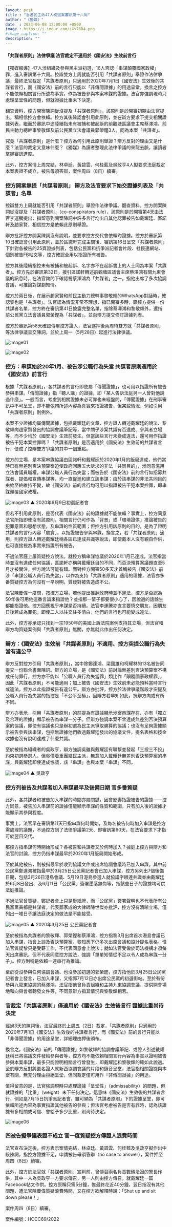 ```yaml
---
layout: post
title : "香港民主派47人初選案審訊第十六周"
author: "《獨媒》"
date  : 2023-06-08 12:00:00 +0800
image : https://i.imgur.com/jXV76D4.png
#image_caption: ""
description: ""
---
```


#### 「共謀者原則」法律爭議 法官裁定不適用於《國安法》生效前言行

<!--more-->

【獨媒報導】47人涉組織及參與民主派初選，16人否認「串謀顛覆國家政權」罪，進入審訊第十六周。控辯雙方上周就能否引用「共謀者原則」舉證作法律爭議，最終法官裁定「共謀者原則」只適用於2020年7月1日《國安法》生效後的共謀者言行，而《國安法》前的言行只能以「非傳聞證據」的用途呈堂，換言之控方不能依賴相關言行所述為事實，作為被告參與本案串謀的證據。法官亦強調現時只處理呈堂性的問題，但就證據比重未下決定。

翻查資料，控方開案陳詞從沒提及「共謀者原則」，該原則是於開審初期由法官提出，稱相信控方會依賴。控方其後確認會引用此原則，並在辯方要求下提交相關證據列表，繼而於審訊中途陸續指未有被捕和被起訴的前觀塘區議會主席蔡澤鴻、前民主動力總幹事黎敬輝及前公民黨立法會議員郭榮鏗3人，同為本案「共謀者」。

究竟「共謀者原則」是什麼？控方為何引用此原則舉證？辯方反對的理由又是什麼？法官的裁定又意味什麼？《獨媒》為讀者整理此法律爭議的來龍去脈，讓讀者掌握審訊進度。

此外，控方案情上周完結，林卓廷、黃碧雲、何桂藍及吳政亨4人擬要求法庭裁定本案表證不成立，被告毋須答辯，案件周四（8日）續審。


### 控方開案無提「共謀者原則」 辯方及法官要求下始交證據列表及「共謀者」名單

控辯雙方上周就能否引用「共謀者原則」舉證作法律爭議。翻查資料，控方開案陳詞從沒提及「共謀者原則」（co-conspirators rule），該原則是於開審第4天由法官李運騰提出，指留意到開案陳詞中許多言行均出自其他認罪被告如戴耀廷、區諾軒及趙家賢，相信控方是依賴此原則舉證。

辯方批評控方開案陳詞沒有說明，並要求控方交代會依賴旳證據。控方於審訊第10日確認會引用此原則，並於區諾軒完成主問後、審訊第16日呈交「共謀者原則」下針對各被告的25頁證據列表，包括公民黨和抗爭派記者會片段、社民連網站、個別被告FB帖文等，控方確認全用以指證所有被告。

控方其後陸續指控未有被捕和被起訴、名字亦不在起訴書上的人士同為本案「共謀者」。控方先於審訊第32日，援引區諾軒轉述前觀塘區議會主席蔡澤鴻有關九東會議的訊息時，在法官詢問下確認視蔡澤鴻為「共謀者」之一，指他出席了多次協調會議，可推論對謀劃知情。

控方於兩日後，在展示趙家賢和前民主動力總幹事黎敬輝的WhatsApp對話時，確認黎也是「共謀者」。法官認為情況非常不理想，指已開審多時，籲控方提供一份共謀者名單，控方終在審訊第41日披露完整名單，指除蔡澤鴻和黎敬輝外，還指前公民黨立法會議員郭榮鏗為「共謀者」，並向辯方提交修訂證據列表。

控方於審訊第58天確認傳畢控方證人，法官遂押後兩周待雙方就「共謀者原則」等法律爭議呈交陳詞，並於上周一（5月28日）起進行法律爭議。

![image01](https://i.imgur.com/w9Dno4w.png)

![image02](https://i.imgur.com/JGvhvex.png)


### 控方：串謀始於20年1月、被告涉公職行為失當 共謀者原則適用於《國安法》前言行

根據「共謀者原則」，各共謀者的言行即使屬「傳聞證據」，也可用以指證所有被告參與串謀。「傳聞證據」指「聽人講」的證據，即「某人告訴法庭另一人曾對他說過什麼」。一般而言，考慮到相關證據未必可靠也未經盤問，「傳聞證據」在刑事審訊中不可呈堂，即不能依賴所述內容為真實來指證被告，但某些情況，例如引用「共謀者原則」則例外。

本案不少證據均屬傳聞證據，包括戴耀廷的文章、控方證人轉述戴耀廷的說法、黎敬輝向趙家賢發出的協調會議筆記等，當中關乎涉案共識有否達成、參與者立場等，而不少均於《國安法》生效前發生。但當該些言行未變成違法，還可用作指證被告干犯本案控罪嗎？「共謀者原則」是否適用於《國安法》生效前的共謀者言行，便成了控辯雙方爭議的其中一個重點。

控方的立場，是本案串謀協議由區諾軒和戴耀廷於2020年1月的飯局達成，他們當時已有無差別否決預算案迫使政府回應五大訴求的非法「共同目的」，涉同意濫用立法會議員職權，串謀公職人員行為失當；而被告於《國安法》前的言行如招募共謀者、提倡和宣傳串謀等，均一直促進和建立該串謀；由於該串謀的非法共同目的由始至終維持不變，故《國安法》前的言行均可用以指證被告干犯本案控罪，即串謀顛覆國家政權。

![image03](https://i.imgur.com/ha0Wk8J.png)
▲ 2020年6月9日初選記者會

但若不引用此原則，是否代表《國安法》前的證據就不能依賴？事實上，控方同意法官所指即使沒有該原則，相關言行仍可作為「背景」或「環境證供」推論被告的犯罪意圖和思想狀態，及串謀的性質範圍；但控方引用該原則的目的，是為了證明共謀者的言行內容「屬實」，以指證被告參與串謀。換言之，若「共謀者原則」適用，則控方證人轉述戴耀廷稱各區已達成共識等說法，即使戴本人沒有親自作供，也可直接視為事實來指證所有被告。

不過法官庭上屢質疑控方說法。就控方稱串謀協議於2020年1月已達成，法官指當時並沒有達成任何協議，區諾軒亦稱與戴耀廷目的不同，而否決預算案議題直至5月才被關注，控方說法可能有錯。而對控方開審50多天才首稱被告《國安法》前涉「串謀公職人員行為失當」，以作為支持「共謀者原則」適用的理據，法官亦多番質疑控方為何沒有一早說明，質疑對被告造成不公。

法官陳慶偉一度問，按控方立場，若他提出推翻政府時並不違法，控方是否認為50年後可用他這番言論來指證他？並指那一輩子都要很小心了，因說過的話餘生都能指證他。控方回應視乎串謀是否持續。法官李運騰亦直言要慎交朋友，因朋友日後若成為罪犯，即使二人以往交往多清白，他們的言行也可能變成違法。

此外，控方亦承認只找到一宗1950年的美國上訴法院案例支持其立場，但法官和辯方均質疑案例與「共謀者原則」無關，亦無就此作出任何決定。


### 辯方：《國安法》生效前「共謀者原則」不適用、控方突提公職行為失當有違公平

辯方反對控方引用「共謀者原則」，當中除鄭達鴻、梁國雄和柯耀林的13名被告同提交一份聯合書面陳詞。辯方的立場，是《國安法》前討論無差別否決預算案不構成任何罪行，控方亦不能以「公職人員行為失當罪」類比作「顛覆國家政權罪」，因此「共謀者原則」不可能適用；加上被告《國安法》生效前未必能預料當時言行或違法，控方以此指證被告有違公平。辯方亦批評，控方於法律爭議階段才突提及公職人員行為失當的指控是「不公平至極」，因辯方若早知如此，抗辯方向或有所不同。

辯方亦表示，引用「共謀者原則」的前提為有證據顯示涉案串謀存在、亦有「獨立及合理的證據」顯示被告為串謀一分子。但辯方強調本案不曾達成無差別否決預算案的協議，即使有協議也只是辦初選為民主派爭取勝算的協議；也沒有足夠證據顯示被告參與該串謀，包括無證據他們收過戴耀廷發出的協議文件，提名表格和按金收據也沒有說明達成了什麼共識。

至於被指為組織者的吳政亨，辯方強調吳雖與戴耀廷有聯繫並發起「三投三不投」約束初選參選人，但吳僅着重團結民主派，無意加入戴耀廷無差別否決預算案的串謀，與戴耀廷即使達成協議，該「串謀」也與本案「串謀」不同。

![image04](https://i.imgur.com/YfUEwGY.png)
▲ 吳政亨


### 控方列被告及共謀者加入串謀最早及後備日期 官多番質疑

此外，各共謀者和被告加入串謀的時間亦屬關鍵，因會影響指證被告的證據——控方同意，被告加入串謀前的證據僅能顯示串謀的性質和範圍，只有加入後的證據才能顯示其參與程度。

事實上，法官早在審訊第11天已指串謀何時開始，及每名被告何時加入串謀是控方需處理的議題，不過控方到了法律爭議第2天、即審訊第60天，在法官要求下才指可於翌日交代。

那控方指串謀何時開始形成？各被告和共謀者又於何時加入？據庭上控方與辯方和法官的討論，控方仍指串謀最早於2020年1月飯局開始形成。

至於其他被告，則被指最早於收到協議文件或出席協調會議時已加入串謀。其中前公民黨鄭達鴻被指最早於3月25日公民黨記者會已加入串謀，控方另列出7個後備日期，包括3月26日港島會議、5月19日港島參選人就協議字眼達共識並由戴耀廷於6月8日發出、及6月11日「公民黨」簽署墨落無悔等，指該些日子的證據均可供法庭推論。

不過法官曾質疑，鄭記者會上只是舉紙牌，而「公民黨」簽署聲明也不代表所有公民黨黨員都是共謀者。代表鄒家成的大律師陳世傑亦批評，控方沒有清晰立場，僅列出一堆日子讓法庭決定的做法是不能接受。

![image05](https://i.imgur.com/7W7KXes.png)
▲ 2020年3月25日 公民黨記者會

至於被指為共謀者的黎敬輝、郭榮鏗和蔡澤鴻，控方指黎3月出席首次港島會議已加入串謀，指會上談及否決預算案，黎知悉下仍多次出席會議和設計提名表格。惟法官質疑黎只是受薪工作，不代表同意會上說法；就如法官受僱於司法機構才須每天出席審訊，但不代表同意控方說法，強調「單單知情從不足以令人成為串謀一分子」。控方則稱是依賴一連串行為推論。

至於從沒參與任何協調會議、也沒參加初選的郭榮鏗，控方指他於3月25日公民黨記者會上發言，已加入串謀，又指郭7月12日亦出席公民黨的初選街站。至於有份參與九龍東協調的蔡澤鴻，法官指他曾負責組織和主持九東協調會議，提供開會場地和向與會者轉發文件等，不同意辯方指其情況與黎敬輝相若。


### 官裁定「共謀者原則」僅適用於《國安法》生效後言行 證據比重尚待決定

經過3天的陳詞後，法官最終於上周五（2日）裁定，「共謀者原則」只適用於2020年7月1日《國安法》生效後的共謀者言行，而《國安法》前的言行只能以「非傳聞證據」的用途呈堂，詳細理由押後頒布。

換言之，《國安法》前的「傳聞證據」如黎敬輝的協調會議筆記、或證人引述戴耀廷稱已將協議文件發給參與者等，控方均不能依賴相關言行內容為事實以證明被告參與本案串謀，最多只能證明相關言行曾發生，即戴耀廷和黎敬輝的確如此說過。至於辯方反對將匿名證人就新西協調會議的片段和錄音呈堂，法官指相關證據與本案有關，無充分理由拒絕呈堂，但同裁定僅可用作「非傳聞證據」的用途。

值得留意的是，法官強調現時只處理證據「呈堂性」（admissability）的問題，但就證據的「比重」（weight）未下任何決定。這意味《國安法》生效後的共謀者言行，例如是7月15日抗爭派記者會，雖可納為「共謀者原則」下的證據呈堂，即可依賴所述內容為事實指證其他被告的參與；但法官考慮被告是否有罪時，認為該證據有多相關或可信、會給予多少比重，則尚待決定。

![image06](https://i.imgur.com/4FpP0HR.png)


### 四被告擬爭議表證不成立 官一度質疑控方傳證人浪費時間

法官宣布決定後，控方表示案情完結，林卓廷、黃碧雲、何桂藍及吳政亨擬作出中段陳詞，指控方證據不足，申請被告毋須答辯（no case to answer），案件押至周四（8日）續審。

此外，控方於法官就「共謀者原則」宣判前，曾傳召兩名負責數碼法證的警長作供，其中一人為吳政亨一方要求傳召，另一人則由控方傳召，就戴耀廷一篇Facebook帖文作供。控方原稱只需5分鐘，惟最終花近40分鐘，翌日指沒有其他問題，遭法官陳慶偉質疑浪費時間，又在控方欲解釋時說：「Shut up and sit down please！」

案件周四（8日）續審。

案件編號：HCCC69/2022

<!--END-->